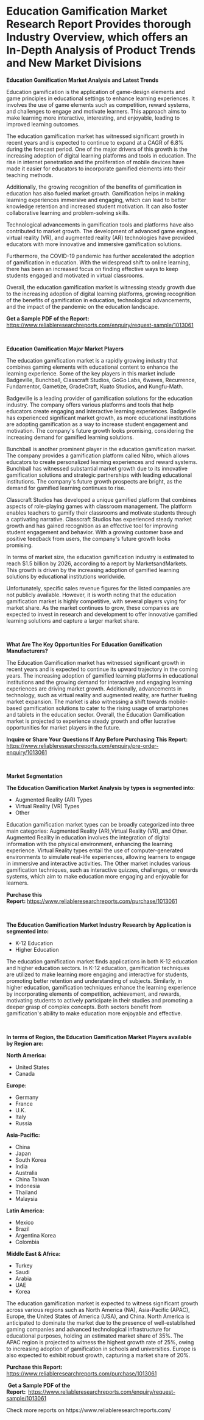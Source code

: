<p><h1>Education Gamification Market Research Report Provides thorough Industry Overview, which offers an In-Depth Analysis of Product Trends and New Market Divisions</h1></p><p><strong>Education Gamification Market Analysis and Latest Trends</strong></p>
<p><p>Education gamification is the application of game-design elements and game principles in educational settings to enhance learning experiences. It involves the use of game elements such as competition, reward systems, and challenges to engage and motivate learners. This approach aims to make learning more interactive, interesting, and enjoyable, leading to improved learning outcomes.</p><p>The education gamification market has witnessed significant growth in recent years and is expected to continue to expand at a CAGR of 6.8% during the forecast period. One of the major drivers of this growth is the increasing adoption of digital learning platforms and tools in education. The rise in internet penetration and the proliferation of mobile devices have made it easier for educators to incorporate gamified elements into their teaching methods.</p><p>Additionally, the growing recognition of the benefits of gamification in education has also fueled market growth. Gamification helps in making learning experiences immersive and engaging, which can lead to better knowledge retention and increased student motivation. It can also foster collaborative learning and problem-solving skills.</p><p>Technological advancements in gamification tools and platforms have also contributed to market growth. The development of advanced game engines, virtual reality (VR), and augmented reality (AR) technologies have provided educators with more innovative and immersive gamification solutions.</p><p>Furthermore, the COVID-19 pandemic has further accelerated the adoption of gamification in education. With the widespread shift to online learning, there has been an increased focus on finding effective ways to keep students engaged and motivated in virtual classrooms.</p><p>Overall, the education gamification market is witnessing steady growth due to the increasing adoption of digital learning platforms, growing recognition of the benefits of gamification in education, technological advancements, and the impact of the pandemic on the education landscape.</p></p>
<p><strong>Get a Sample PDF of the Report:&nbsp;</strong> <a href="https://www.reliableresearchreports.com/enquiry/request-sample/1013061">https://www.reliableresearchreports.com/enquiry/request-sample/1013061</a></p>
<p>&nbsp;</p>
<p><strong>Education Gamification Major Market Players</strong></p>
<p><p>The education gamification market is a rapidly growing industry that combines gaming elements with educational content to enhance the learning experience. Some of the key players in this market include Badgeville, Bunchball, Classcraft Studios, GoGo Labs, 6waves, Recurrence, Fundamentor, Gametize, GradeCraft, Kuato Studios, and Kungfu-Math.</p><p>Badgeville is a leading provider of gamification solutions for the education industry. The company offers various platforms and tools that help educators create engaging and interactive learning experiences. Badgeville has experienced significant market growth, as more educational institutions are adopting gamification as a way to increase student engagement and motivation. The company's future growth looks promising, considering the increasing demand for gamified learning solutions.</p><p>Bunchball is another prominent player in the education gamification market. The company provides a gamification platform called Nitro, which allows educators to create personalized learning experiences and reward systems. Bunchball has witnessed substantial market growth due to its innovative gamification solutions and strategic partnerships with leading educational institutions. The company's future growth prospects are bright, as the demand for gamified learning continues to rise.</p><p>Classcraft Studios has developed a unique gamified platform that combines aspects of role-playing games with classroom management. The platform enables teachers to gamify their classrooms and motivate students through a captivating narrative. Classcraft Studios has experienced steady market growth and has gained recognition as an effective tool for improving student engagement and behavior. With a growing customer base and positive feedback from users, the company's future growth looks promising.</p><p>In terms of market size, the education gamification industry is estimated to reach $1.5 billion by 2026, according to a report by MarketsandMarkets. This growth is driven by the increasing adoption of gamified learning solutions by educational institutions worldwide.</p><p>Unfortunately, specific sales revenue figures for the listed companies are not publicly available. However, it is worth noting that the education gamification market is highly competitive, with several players vying for market share. As the market continues to grow, these companies are expected to invest in research and development to offer innovative gamified learning solutions and capture a larger market share.</p></p>
<p>&nbsp;</p>
<p><strong>What Are The Key Opportunities For Education Gamification Manufacturers?</strong></p>
<p><p>The Education Gamification market has witnessed significant growth in recent years and is expected to continue its upward trajectory in the coming years. The increasing adoption of gamified learning platforms in educational institutions and the growing demand for interactive and engaging learning experiences are driving market growth. Additionally, advancements in technology, such as virtual reality and augmented reality, are further fueling market expansion. The market is also witnessing a shift towards mobile-based gamification solutions to cater to the rising usage of smartphones and tablets in the education sector. Overall, the Education Gamification market is projected to experience steady growth and offer lucrative opportunities for market players in the future.</p></p>
<p><strong>Inquire or Share Your Questions If Any Before Purchasing This Report:</strong> <a href="https://www.reliableresearchreports.com/enquiry/pre-order-enquiry/1013061">https://www.reliableresearchreports.com/enquiry/pre-order-enquiry/1013061</a></p>
<p>&nbsp;</p>
<p><strong>Market Segmentation</strong></p>
<p><strong>The Education Gamification Market Analysis by types is segmented into:</strong></p>
<p><ul><li>Augmented Reality (AR) Types</li><li>Virtual Reality (VR) Types</li><li>Other</li></ul></p>
<p><p>Education gamification market types can be broadly categorized into three main categories: Augmented Reality (AR),Virtual Reality (VR), and Other. Augmented Reality in education involves the integration of digital information with the physical environment, enhancing the learning experience. Virtual Reality types entail the use of computer-generated environments to simulate real-life experiences, allowing learners to engage in immersive and interactive activities. The Other market includes various gamification techniques, such as interactive quizzes, challenges, or rewards systems, which aim to make education more engaging and enjoyable for learners.</p></p>
<p><strong>Purchase this Report:&nbsp;</strong><a href="https://www.reliableresearchreports.com/purchase/1013061">https://www.reliableresearchreports.com/purchase/1013061</a></p>
<p>&nbsp;</p>
<p><strong>The Education Gamification Market Industry Research by Application is segmented into:</strong></p>
<p><ul><li>K-12 Education</li><li>Higher Education</li></ul></p>
<p><p>The education gamification market finds applications in both K-12 education and higher education sectors. In K-12 education, gamification techniques are utilized to make learning more engaging and interactive for students, promoting better retention and understanding of subjects. Similarly, in higher education, gamification techniques enhance the learning experience by incorporating elements of competition, achievement, and rewards, motivating students to actively participate in their studies and promoting a deeper grasp of complex concepts. Both sectors benefit from gamification's ability to make education more enjoyable and effective.</p></p>
<p>&nbsp;</p>
<p><strong>In terms of Region, the Education Gamification Market Players available by Region are:</strong></p>
<p>
    <p> <strong> North America: </strong>
        <ul>
            <li>United States</li>
            <li>Canada</li>
        </ul>
        </p> 
    <p> <strong> Europe: </strong>
        <ul>
            <li>Germany</li>
            <li>France</li>
            <li>U.K.</li>
            <li>Italy</li>
            <li>Russia</li>
        </ul>
        </p> 
    <p> <strong> Asia-Pacific: </strong>
        <ul>
            <li>China</li>
            <li>Japan</li>
            <li>South Korea</li>
            <li>India</li>
            <li>Australia</li>
            <li>China Taiwan</li>
            <li>Indonesia</li>
            <li>Thailand</li>
            <li>Malaysia</li>
        </ul>
        </p> 
    <p> <strong> Latin America: </strong>
        <ul>
            <li>Mexico</li>
            <li>Brazil</li>
            <li>Argentina Korea</li>
            <li>Colombia</li>
        </ul>
        </p> 
    <p> <strong> Middle East & Africa: </strong>
        <ul>
            <li>Turkey</li>
            <li>Saudi</li>
            <li>Arabia</li>
            <li>UAE</li>
            <li>Korea</li>
        </ul>
    </p>
    </p>
<p><p>The education gamification market is expected to witness significant growth across various regions such as North America (NA), Asia-Pacific (APAC), Europe, the United States of America (USA), and China. North America is anticipated to dominate the market due to the presence of well-established gaming companies and advanced technological infrastructure for educational purposes, holding an estimated market share of 35%. The APAC region is projected to witness the highest growth rate of 25%, owing to increasing adoption of gamification in schools and universities. Europe is also expected to exhibit robust growth, capturing a market share of 20%.</p></p>
<p><strong>Purchase this Report: </strong><a href="https://www.reliableresearchreports.com/purchase/1013061">https://www.reliableresearchreports.com/purchase/1013061</a></p>
<p>&nbsp;<strong>Get a Sample PDF of the Report:&nbsp;&nbsp;</strong><a href="https://www.reliableresearchreports.com/enquiry/request-sample/1013061">https://www.reliableresearchreports.com/enquiry/request-sample/1013061</a></p>
<p><strong></strong></p>
<p>Check more reports on https://www.reliableresearchreports.com/</p>
